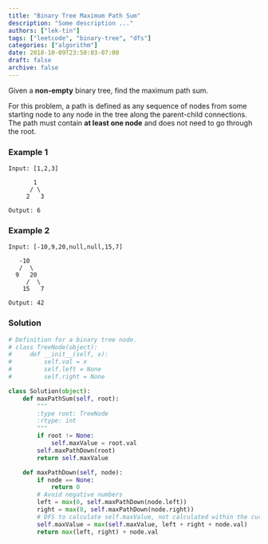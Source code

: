 ```yaml
---
title: "Binary Tree Maximum Path Sum"
description: "Some description ..."
authors: ["lek-tin"]
tags: ["leetcode", "binary-tree", "dfs"]
categories: ["algorithm"]
date: 2018-10-09T23:50:03-07:00
draft: false
archive: false
---
```

Given a **non-empty** binary tree, find the maximum path sum.

For this problem, a path is defined as any sequence of nodes from some starting node to any node in the tree along the parent-child connections. The path must contain **at least one node** and does not need to go through the root.

### Example 1
```
Input: [1,2,3]

       1
      / \
     2   3

Output: 6
```
### Example 2
```
Input: [-10,9,20,null,null,15,7]

   -10
   /  \
  9   20
     /  \
    15   7

Output: 42
```
### Solution
```python
# Definition for a binary tree node.
# class TreeNode(object):
#     def __init__(self, x):
#         self.val = x
#         self.left = None
#         self.right = None

class Solution(object):
    def maxPathSum(self, root):
        """
        :type root: TreeNode
        :rtype: int
        """
        if root != None:
            self.maxValue = root.val
        self.maxPathDown(root)
        return self.maxValue

    def maxPathDown(self, node):
        if node == None:
            return 0
        # Avoid negative numbers
        left = max(0, self.maxPathDown(node.left))
        right = max(0, self.maxPathDown(node.right))
        # DFS to calculate self.maxValue, not calculated within the current execution of function. Only resolved after all depths that need reaching are reached to calculate left and right.
        self.maxValue = max(self.maxValue, left + right + node.val)
        return max(left, right) + node.val
```